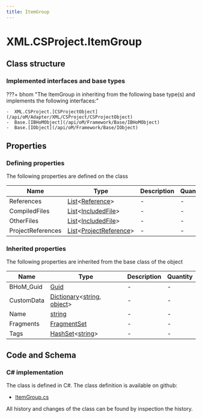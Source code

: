 ```yaml
---
title: ItemGroup
---
```


# XML.CSProject.ItemGroup



## Class structure

### Implemented interfaces and base types

???+ bhom "The ItemGroup in inheriting from the following base type(s) and implements the following interfaces:"

    -  XML.CSProject.[CSProjectObject](/api/oM/Adapter/XML/CSProject/CSProjectObject)
    -  Base.[IBHoMObject](/api/oM/Framework/Base/IBHoMObject)
    -  Base.[IObject](/api/oM/Framework/Base/IObject)


## Properties



### Defining properties

The following properties are defined on the class

| Name             | Type             | Description      | Quantity         |
|------------------|------------------|------------------|------------------|
| References | [List](https://learn.microsoft.com/en-us/dotnet/api/System.Collections.Generic.List-1?view=netstandard-2.0)&lt;[Reference](/api/oM/Adapter/XML/CSProject/Reference)&gt; | - | - |
| CompiledFiles | [List](https://learn.microsoft.com/en-us/dotnet/api/System.Collections.Generic.List-1?view=netstandard-2.0)&lt;[IncludedFile](/api/oM/Adapter/XML/CSProject/IncludedFile)&gt; | - | - |
| OtherFiles | [List](https://learn.microsoft.com/en-us/dotnet/api/System.Collections.Generic.List-1?view=netstandard-2.0)&lt;[IncludedFile](/api/oM/Adapter/XML/CSProject/IncludedFile)&gt; | - | - |
| ProjectReferences | [List](https://learn.microsoft.com/en-us/dotnet/api/System.Collections.Generic.List-1?view=netstandard-2.0)&lt;[ProjectReference](/api/oM/Adapter/XML/CSProject/ProjectReference)&gt; | - | - |


### Inherited properties
The following properties are inherited from the base class of the object

| Name             | Type             | Description      | Quantity         |
|------------------|------------------|------------------|------------------|
| BHoM_Guid | [Guid](https://learn.microsoft.com/en-us/dotnet/api/System.Guid?view=netstandard-2.0) | - | - |
| CustomData | [Dictionary](https://learn.microsoft.com/en-us/dotnet/api/System.Collections.Generic.Dictionary-2?view=netstandard-2.0)&lt;[string](https://learn.microsoft.com/en-us/dotnet/api/System.String?view=netstandard-2.0), [object](https://learn.microsoft.com/en-us/dotnet/api/System.Object?view=netstandard-2.0)&gt; | - | - |
| Name | [string](https://learn.microsoft.com/en-us/dotnet/api/System.String?view=netstandard-2.0) | - | - |
| Fragments | [FragmentSet](/api/oM/Framework/Base/FragmentSet) | - | - |
| Tags | [HashSet](https://learn.microsoft.com/en-us/dotnet/api/System.Collections.Generic.HashSet-1?view=netstandard-2.0)&lt;[string](https://learn.microsoft.com/en-us/dotnet/api/System.String?view=netstandard-2.0)&gt; | - | - |


## Code and Schema

### C# implementation

The class is defined in C#. The class definition is available on github:

- [ItemGroup.cs](https://github.com/BHoM/XML_Toolkit/blob/develop/XML_oM/CSProject/ItemGroup/ItemGroup.cs)

All history and changes of the class can be found by inspection the history.
